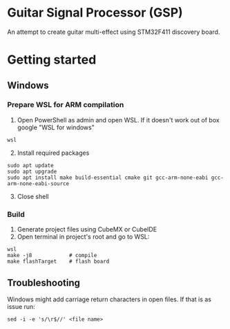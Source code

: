 # Guitar Signal Processor (GSP)

An attempt to create guitar multi-effect using STM32F411 discovery board.

# Getting started

## Windows
### Prepare WSL for ARM compilation
1. Open PowerShell as admin and open WSL. If it doesn't work out of box google "WSL for windows"
```
wsl
```
2. Install required packages
```
sudo apt update
sudo apt upgrade
sudo apt install make build-essential cmake git gcc-arm-none-eabi gcc-arm-none-eabi-source
```
3. Close shell

### Build
1. Generate project files using CubeMX or CubeIDE
2. Open terminal in project's root and go to WSL:
```
wsl
make -j8            # compile
make flashTarget    # flash board
```

## Troubleshooting

Windows might add carriage return characters in open files. If that is as issue run:

```
sed -i -e 's/\r$//' <file name>
```
